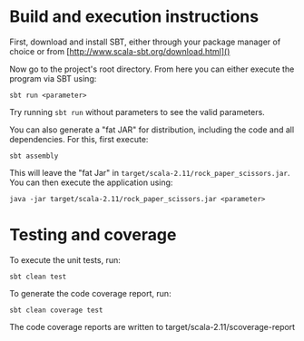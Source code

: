 # Build and execution instructions

First, download and install SBT, either through your package manager of choice or from [http://www.scala-sbt.org/download.html]()

Now go to the project's root directory. From here you can either execute the program via SBT using:

`sbt run <parameter>`

Try running `sbt run` without parameters to see the valid parameters.

You can also generate a "fat JAR" for distribution, including the code and all dependencies. For this, first execute:

```
sbt assembly
```

This will leave the "fat Jar" in `target/scala-2.11/rock_paper_scissors.jar`. You can then execute the application using:

```
java -jar target/scala-2.11/rock_paper_scissors.jar <parameter>
```

# Testing and coverage

To execute the unit tests, run:

```
sbt clean test
```

To generate the code coverage report, run:

```
sbt clean coverage test
```

The code coverage reports are written to target/scala-2.11/scoverage-report
